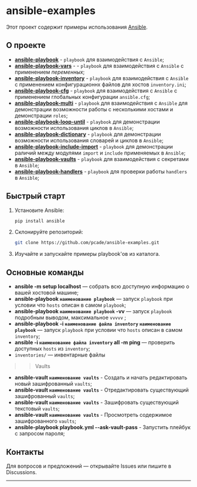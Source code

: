 # ansible-examples

Этот проект содержит примеры использования [Ansible](https://www.ansible.com/).

## О проекте

- [**ansible-playbook**](https://github.com/pcade/ansible-examples/tree/main/ansible-playbook) - `playbook` для взаимодействия с `Ansible`;
- [**ansible-playbook-vars**](https://github.com/pcade/ansible-examples/tree/main/ansible-playbook-vars) - - `playbook` для взаимодействия с `Ansible` с применением *переменных*;
- [**ansible-playbook-inventory**](https://github.com/pcade/ansible-examples/tree/main/ansible-playbook-inventory) - `playbook` для взаимодействия с `Ansible` с применением конфигурационнх файлов для хостов `inventory.ini`;
- [**ansible-playbook-cfg**](https://github.com/pcade/ansible-examples/tree/main/ansible-playbook-cfg) - `playbook` для взаимодействия с `Ansible` с применением глобальных конфигурации `ansible.cfg`; 
- [**ansible-playbook-multi**](https://github.com/pcade/ansible-examples/tree/main/ansible-playbook-multi) - `playbook` для взаимодействия с `Ansible` для демонстрации возможности работы с несколькими хостами и демонстрации `roles`;
- [**ansible-playbook-loop-until**](https://github.com/pcade/ansible-examples/tree/main/ansible-playbook-loop-until) - `playbook` для демонстрации возможности использования циклов в `Ansible`;
- [**ansible-playbook-dictionary**](https://github.com/pcade/ansible-examples/tree/main/ansible-playbook-dictionary) - `playbook` для демонстрации возможности использования словарей и циклов в `Ansible`;
- [**ansible-playbook-include-import**](https://github.com/pcade/ansible-examples/tree/main/ansible-playbook-include-import) - `playbook` для демонстрации раличий между модулями `import` и `include` применяемых в `Ansible`;
- [**ansible-playbook-vaults**](https://github.com/pcade/ansible-examples/tree/main/ansible-playbook-vaults) - `playbook` для взаимодействия с секретами в `Ansible`;
- [**ansible-playbook-handlers**](https://github.com/pcade/ansible-examples/tree/main/ansible-playbook-handlers) - `playbook` для проверки работы `handlers` в `Ansible`;

## Быстрый старт

1. Установите Ansible:
   ```bash
   pip install ansible
   ```
2. Склонируйте репозиторий:
   ```bash
   git clone https://github.com/pcade/ansible-examples.git
   ```
3. Изучайте и запускайте примеры playbook'ов из каталога.

## Основные команды

- **ansible -m setup localhost** — собрать всю доступную информацию о вашей хостовой машине;
- **ansible-playbook `наименование playbook`** — запуск `playbook` при условии что `hosts` описан в самом `playbook`;
- **ansible-playbook `наименование playbook` -vv** — запуск `playbook` подробным выводом, максимальное `vvvvv` ;
- **ansible-playbook -i `наименование файла inventory` `наименование playbook`** — запуск `playbook` при условии что `hosts` описан в самом `inventory`;
- **ansible -i `наименование файла inventory` all -m ping** — проверить доступных `hosts` из `inventory`;
- `inventories/` — инвентарные файлы
>> Vaults
- **ansible-vault `наименование vaults`** - Создать и начать редактировать новый зашифрованный `vaults`;
- **ansible-vault `наименование vaults`** - Отредактировать существующий зашифрованный `vaults`;
- **ansible-vault `наименование vaults`** - Зашифровать существующий текстовый `vaults`;
- **ansible-vault `наименование vaults`** - Просмотреть содержимое зашифрованного `vaults`;
- **ansible-playbook playbook.yml --ask-vault-pass** - Запустить плейбук с запросом пароля;


## Контакты

Для вопросов и предложений — открывайте Issues или пишите в Discussions.

---

